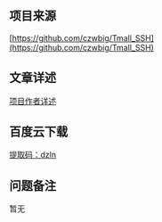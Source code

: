 ## 项目来源
[https://github.com/czwbig/Tmall_SSH](https://github.com/czwbig/Tmall_SSH)
## 文章详述
[项目作者详述](https://github.com/czwbig/Tmall_SSH)
## 百度云下载
[提取码：dzln](https://pan.baidu.com/s/1jAXvEbGdt9xWWv8riyrulA)
## 问题备注
暂无